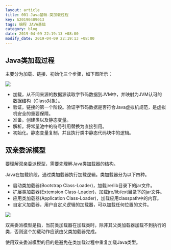 ```yaml
---
layout: article
title: 001-Java基础-类加载过程
key: A20190409013
tags: 编程 JAVA基础
category: blog
date: 2019-04-09 22:19:13 +08:00
modify_date: 2019-04-09 22:19:13 +08:00
---
```


## Java类加载过程

主要分为加载、链接、初始化三个步骤，如下图所示：

![](https://wangtao-1256981172.cos.ap-guangzhou.myqcloud.com/15522204674475/%E5%B1%8F%E5%B9%95%E5%BF%AB%E7%85%A7%202019-03-16%20%E4%B8%8B%E5%8D%8811.19.39.png)

<!--more-->

* 加载，从不同来源的数据源读取字节码数据到JVM中，并映射为JVM认可的数据结构（Class对象）。
* 验证。链接的第一个阶段。验证字节码数据是否符合Java虚拟机规范，是虚拟机安全的重要保障。
* 准备。创建类以及静态变量。
* 解析。将常量池中的符号引用替换为直接引用。
* 初始化。静态变量复制，并且执行类中静态代码块中的逻辑。

## 双亲委派模型

要理解双亲委派模型，需要先理解Java类加载器的结构。

Java在加载阶段，通过类加载器执行加载逻辑。类加载器分为以下四种。

* 启动类加载器(Bootstrap Class-Loader)，加载jre/lib目录下的jar文件。
* 扩展类加载器(Extemsion Class-Loader)，加载jre/lib/ext目录下的jar文件。
* 应用类加载器(Application Class-Loader)，加载应用classpath中的内容。
* 自定义加载器，用户自定义逻辑的加载器，可以加载任何位置的文件。

![](https://wangtao-1256981172.cos.ap-guangzhou.myqcloud.com/15522204674475/%E5%B1%8F%E5%B9%95%E5%BF%AB%E7%85%A7%202019-03-10%20%E4%B8%8B%E5%8D%888.45.53.png)

双亲委派模型是指，当前类加载器在加载类时，除非其父类加载器加载不到执行的类，否则这个加载动作应该由父类加载器完成。

使用双亲委派模型的目的是避免在类加载过程中重复加载Java类型。


